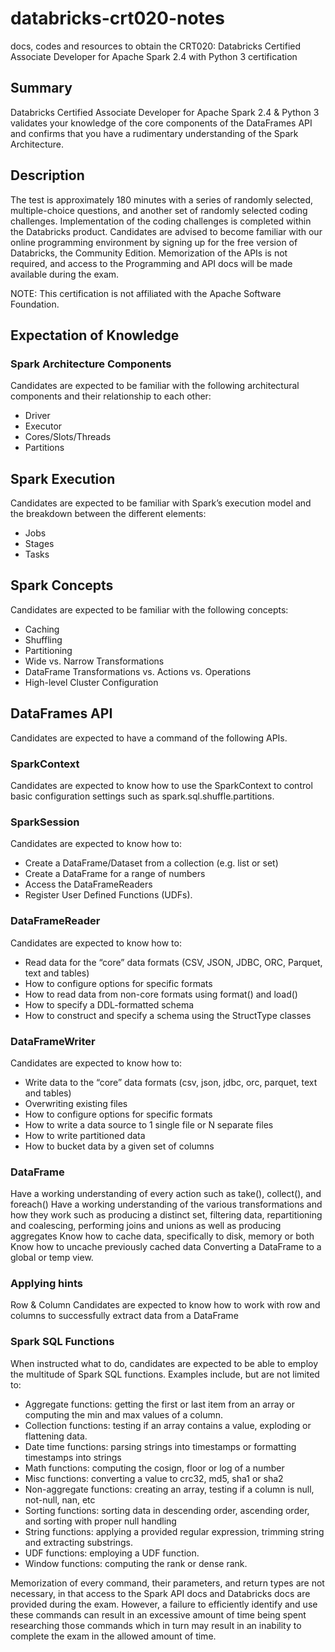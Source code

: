 # databricks-crt020-notes
docs, codes and resources to obtain the CRT020: Databricks Certified Associate Developer for Apache Spark 2.4 with Python 3 certification

## Summary

Databricks Certified Associate Developer for Apache Spark 2.4 & Python 3 validates your knowledge of the core components of the DataFrames API and confirms that you have a rudimentary understanding of the Spark Architecture.

## Description
The test is approximately 180 minutes with a series of randomly selected, multiple-choice questions, and another set of randomly selected coding challenges. Implementation of the coding challenges is completed within the Databricks product. Candidates are advised to become familiar with our online programming environment by signing up for the free version of Databricks, the Community Edition. Memorization of the APIs is not required, and access to the Programming and API docs will be made available during the exam.

NOTE: This certification is not affiliated with the Apache Software Foundation.

## Expectation of Knowledge
### Spark Architecture Components
Candidates are expected to be familiar with the following architectural components and their relationship to each other:

* Driver
* Executor
* Cores/Slots/Threads
* Partitions
## Spark Execution
Candidates are expected to be familiar with Spark’s execution model and the breakdown between the different elements:

* Jobs
* Stages
* Tasks
## Spark Concepts
Candidates are expected to be familiar with the following concepts:

* Caching
* Shuffling
* Partitioning
* Wide vs. Narrow Transformations
* DataFrame Transformations vs. Actions vs. Operations
* High-level Cluster Configuration
## DataFrames API
Candidates are expected to have a command of the following APIs.

### SparkContext
Candidates are expected to know how to use the SparkContext to control basic configuration settings such as spark.sql.shuffle.partitions.

### SparkSession
Candidates are expected to know how to:

* Create a DataFrame/Dataset from a collection (e.g. list or set)
* Create a DataFrame for a range of numbers
* Access the DataFrameReaders
* Register User Defined Functions (UDFs).
### DataFrameReader
Candidates are expected to know how to:

* Read data for the “core” data formats (CSV, JSON, JDBC, ORC, Parquet, text and tables)
* How to configure options for specific formats
* How to read data from non-core formats using format() and load()
* How to specify a DDL-formatted schema
* How to construct and specify a schema using the StructType classes
### DataFrameWriter
Candidates are expected to know how to:

* Write data to the “core” data formats (csv, json, jdbc, orc, parquet, text and tables)
* Overwriting existing files
* How to configure options for specific formats
* How to write a data source to 1 single file or N separate files
* How to write partitioned data
* How to bucket data by a given set of columns
### DataFrame
Have a working understanding of every action such as take(), collect(), and foreach()
Have a working understanding of the various transformations and how they work such as producing a distinct set, filtering data, repartitioning and coalescing, performing joins and unions as well as producing aggregates
Know how to cache data, specifically to disk, memory or both
Know how to uncache previously cached data
Converting a DataFrame to a global or temp view.
### Applying hints
Row & Column
Candidates are expected to know how to work with row and columns to successfully extract data from a DataFrame

### Spark SQL Functions
When instructed what to do, candidates are expected to be able to employ the multitude of Spark SQL functions. Examples include, but are not limited to:

* Aggregate functions: getting the first or last item from an array or computing the min and max values of a column.
* Collection functions: testing if an array contains a value, exploding or flattening data.
* Date time functions: parsing strings into timestamps or formatting timestamps into strings
* Math functions: computing the cosign, floor or log of a number
* Misc functions: converting a value to crc32, md5, sha1 or sha2
* Non-aggregate functions: creating an array, testing if a column is null, not-null, nan, etc
* Sorting functions: sorting data in descending order, ascending order, and sorting with proper null handling
* String functions: applying a provided regular expression, trimming string and extracting substrings.
* UDF functions: employing a UDF function.
* Window functions: computing the rank or dense rank.

Memorization of every command, their parameters, and return types are not necessary, in that access to the Spark API docs and Databricks docs are provided during the exam. However, a failure to efficiently identify and use these commands can result in an excessive amount of time being spent researching those commands which in turn may result in an inability to complete the exam in the allowed amount of time.
